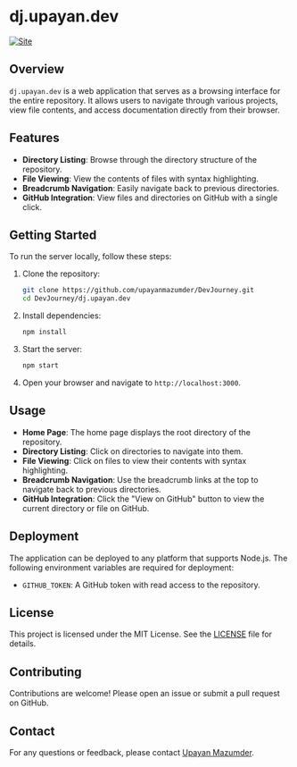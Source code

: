 # dj.upayan.dev

[![Site](https://img.shields.io/badge/dj.upayan.dev-1e3a8a?style=for-the-badge&logo=internet-explorer&logoColor=white)](https://dj.upayan.dev)

## Overview

`dj.upayan.dev` is a web application that serves as a browsing interface for the entire repository. It allows users to navigate through various projects, view file contents, and access documentation directly from their browser.

## Features

- **Directory Listing**: Browse through the directory structure of the repository.
- **File Viewing**: View the contents of files with syntax highlighting.
- **Breadcrumb Navigation**: Easily navigate back to previous directories.
- **GitHub Integration**: View files and directories on GitHub with a single click.

## Getting Started

To run the server locally, follow these steps:

1. Clone the repository:
    ```sh
    git clone https://github.com/upayanmazumder/DevJourney.git
    cd DevJourney/dj.upayan.dev
    ```

2. Install dependencies:
    ```sh
    npm install
    ```

3. Start the server:
    ```sh
    npm start
    ```

4. Open your browser and navigate to `http://localhost:3000`.

## Usage

- **Home Page**: The home page displays the root directory of the repository.
- **Directory Listing**: Click on directories to navigate into them.
- **File Viewing**: Click on files to view their contents with syntax highlighting.
- **Breadcrumb Navigation**: Use the breadcrumb links at the top to navigate back to previous directories.
- **GitHub Integration**: Click the "View on GitHub" button to view the current directory or file on GitHub.

## Deployment

The application can be deployed to any platform that supports Node.js. The following environment variables are required for deployment:

- `GITHUB_TOKEN`: A GitHub token with read access to the repository.

## License

This project is licensed under the MIT License. See the [LICENSE](../LICENSE) file for details.

## Contributing

Contributions are welcome! Please open an issue or submit a pull request on GitHub.

## Contact

For any questions or feedback, please contact [Upayan Mazumder](https://github.com/upayanmazumder).